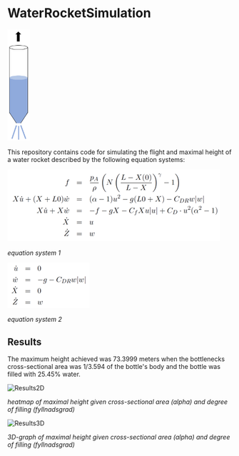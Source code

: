 # WaterRocketSimulation

<img src="/images/Raketen.PNG" alt="Rocket" width="50"/>

This repository contains code for simulating the flight and maximal height of a water rocket described by the following equation systems:

![Equation system 1](/images/Eq1.png)

_equation system 1_

![Equation system 2](/images/Eq2.png)

_equation system 2_

## Results
The maximum height achieved was 73.3999 meters when the bottlenecks cross-sectional area was 1/3.594 of the bottle's body and the bottle was filled with 25.45% water.

![Results2D](/images/TvåTillHundra.PNG)

_heatmap of maximal height given cross-sectional area (alpha) and degree of filling (fyllnadsgrad)_

![Results3D](/images/TvåTillHundraRoterad.PNG)

_3D-graph of maximal height given cross-sectional area (alpha) and degree of filling (fyllnadsgrad)_

